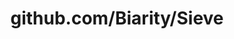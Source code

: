 ---
layout: post
title: github.com/Biarity/Sieve
categories: link
tags: [انگلیسی, گیت‌هاب, برنامه‌نویسی]
---